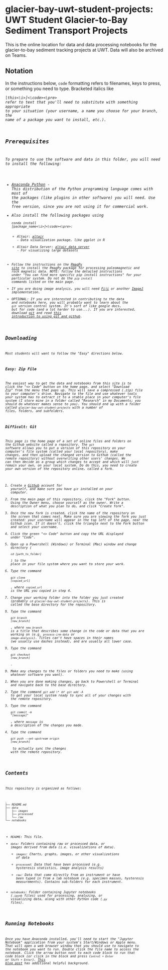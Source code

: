 # glacier-bay-uwt-student-projects: UWT Student Glacier-to-Bay Sediment Transport Projects

This is the online location for data and data processing notebooks for the glacier-to-bay sediment tracking projects at UWT. Data will also be archived on Teams.

## Notation
In the instructions below, `code` formatting refers to filenames, keys to press, or something you need to type. Bracketed italics like <pre><code>[<i>this<\i>]<\code><\pre> refer to text that you'll need to substitute with something appropriate to your situation (your username, a name you choose for your branch, the name of a package you want to install, etc.).

## Prerequisites

To prepare to use the software and data in this folder, you will need to install the following:
- [Anaconda Python](https://www.anaconda.com/download) - This distribution of the Python programming language comes with most of the packages (like plugins in other software) you will need. Use the free version, since you are not using it for commercial work.
- Also install the following packages using <pre><code>conda install [<i>package_name<\i>]<\code><\pre>:
  - Altair: [altair](https://anaconda.org/conda-forge/altair) - Data visualization package, like ggplot in R
  - Altair Data Server: [altair_data_server](https://anaconda.org/conda-forge/altair_data_server) - For visualizing large datasets
- Follow the instructions on the [PmagPy site](https://pmagpy.github.io/PmagPy-docs/installation/PmagPy_install.html) to install the PmagPy package for processing paleomagnetic and rock magnetic data. *NOTE*: follow the detailed instructions under "You can find more specific pip install instructions" for your particular system. *Do not*  do the `pip install` commands listed on the main page.
- If you are doing image analysis, you will need [Fiji](https://imagej.net/software/fiji/) or another [ImageJ](https://imagej.net/software/imagej2/) implementation.
- _OPTIONAL_: If you are interested in contributing to the data and notebooks here, you will probably want to learn about the `git` version control system. It's sort of like google docs, but for code (and a lot harder to use...). If you are interested, download [git](https://git-scm.com/) and read [this introduction to using git and github](https://www.digitalocean.com/community/tutorials/how-to-create-a-pull-request-on-github#create-pull-request). 

## Downloading
Most students will want to follow the "Easy" directions below.

### Easy: Zip File
The easiest way to get the data and notebooks from this site is to click the "<> Code" button on the home page, and select "Download Zip" from the menu that pops up. This will save a compressed (.zip) file to your computer's drive. Navigate to the file and use whatever tools your system has to extract it to a stable place in your computer's file system (I store mine in a folder called "Research" in my Documents; you should do whatever makes sense to you). You should end up with a folder called `glacier-bay-uwt-student-projects` with a number of files, folders, and subfolders.

### Difficult: Git
This page is the home page of a set of online files and folders on the Github website called a _repository_. The `git` software allows you to put a version of this repository on your computer's file system (called your _local_ repository), make changes, and then upload the changed version to Github (called the _remote_ repository) without overwriting other users' changes. We can then decide as a group which changes to accept and which will just remain your own, on your local system. Do do this, you need to create your own version of the repository online, called a _fork_.

1. Create a [Github](https://github.com/) account for yourself, and make sure you have `git` installed on your computer.
2. From the main page of this repository, click the "Fork" button. Using the _Owner_ menu, choose yourself as the owner. Write a description of what you plan to do, and click "Create fork".
3. Once the new fork is created, click the name of the repository on the screen that comes next. Make sure you are viewing the fork you just created: your username will appear in the top left of the page, near the Github icon. If it doesn't, click the triangle next to the Fork button and select your username.
4. Click the green "<> Code" button and copy the URL displayed under "Code".
5. Open up a Powershell (Windows) or Terminal (Mac) window and change directory (<pre><code>cd <i>[path_to_folder]</i></code></pre>) to the place in your file system where you want to store your work.
6. Type the command <pre><code>git clone <i>[copied_url]</i></code></pre>, where _`copied_url`_ is the URL you copied in step 4.
7. Change your working folder into the folder you just created (probably `cd glacier-bay-uwt-student-projects`). This is called the _base directory_ for the repository.
8. Type the command <pre><code>git branch <i>[new_branch]</i></code></pre>, where _`new_branch`_ is a title that describes some change in the code or data that you are working on (e.g. `process-irm-data` or `image-analysis`). Titles can't have spaces in their names (we usually use dashes instead), and are usually all lower case.
9. Type the command <pre><code>git checkout <i>[new_branch]</i></code></pre>.
10. Make any changes to the files or folders you need to make (using whatever software you want).
11. When you are done making changes, go back to Powershell or Terminal and navigate back to the base directory.
12. Type the command `git add \*` or `git add -A` to _get your local system ready_ to sync all of your changes with the remote repository.
13. Type the command <pre><code>git commit -m "<i>[message]</i>"</code></pre>, where _`message`_ is a description of the changes you made.
14. Type the command <pre><code>git push --set-upstream origin <i>[new_branch]</i></code></pre> to _actually_ sync the changes with the remote repository.

 ## Contents
 This repository is organized as follows:
 ```
.
├── README.md
├── data
│   ├── images
│   ├── processed
│   └── raw
└── notebooks
```
- `README`: This file.
- `data`: Folders containing raw or processed data, or images derived from data (i.e. visualizations of data).
  -   `images`:  Charts, graphs, images, or other visualizations of data
  -   `processed`: Data that have been processed (e.g. hysteresis statistics, image analysis results)
  -   `raw`: Data that come directly from an instrument or have been typed in from a lab notebook (e.g. specimen masses, hysteresis measurements). Contains sub-folders for each instrument.
-   `notebooks`: Folder containing Jupyter notebooks (`.ipynb` files) used for processing, analyzing, or visualizing data, along with other Python code (`.py` files).

 ## Running Notebooks
 Once you have Anaconda installed, you'll need to start the "Jupyter Notebook" application from your system's Start/Windows or Apple menu. That will open a web browser window that you should use to navigate to the notebook you want to run. Double click the file name to access the notebook. Click the arrow button next to each code block to run that code block (or click in the block and press `Control + Enter` or `Shift + Enter`). [This blog post](https://www.dataquest.io/blog/jupyter-notebook-tutorial/) has additional helpful background.
